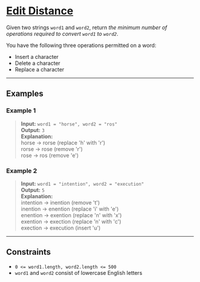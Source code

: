 # [Edit Distance](https://leetcode.com/problems/edit-distance/)

Given two strings `word1` and `word2`, return *the minimum number of operations required to convert `word1` to `word2`*.

You have the following three operations permitted on a word:
- Insert a character
- Delete a character
- Replace a character

---

## Examples

### Example 1
> **Input:** `word1 = "horse", word2 = "ros"`  
> **Output:** `3`  
> **Explanation:**  
> horse -> rorse (replace 'h' with 'r')  
> rorse -> rose (remove 'r')  
> rose -> ros (remove 'e')

### Example 2
> **Input:** `word1 = "intention", word2 = "execution"`  
> **Output:** `5`  
> **Explanation:**  
> intention -> inention (remove 't')  
> inention -> enention (replace 'i' with 'e')  
> enention -> exention (replace 'n' with 'x')  
> exention -> exection (replace 'n' with 'c')  
> exection -> execution (insert 'u')

---

## Constraints
- `0 <= word1.length, word2.length <= 500`
- `word1` and `word2` consist of lowercase English letters 